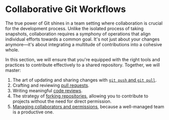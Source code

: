 # Collaborative Git Workflows

The true power of Git shines in a team setting where collaboration is crucial for the development process. Unlike the isolated process of taking snapshots, collaboration requires a symphony of operations that align individual efforts towards a common goal. It's not just about your changes anymore—it's about integrating a multitude of contributions into a cohesive whole.

In this section, we will ensure that you're equipped with the right tools and practices to contribute effectively to a shared repository. Together, we will master:

1. The art of updating and sharing changes with [`git push` and `git pull`](01_push_and_pull.md).
2. Crafting and reviewing [pull requests](02_pull_requests.md).
3. Writing meaningful [code reviews](03_writing_good_code_reviews.md).
4. The strategy of [forking repositories](04_forking_repos.md), allowing you to contribute to projects without the need for direct permission.
5. [Managing collaborators and permissions](05_managing_collaborators_and_permissions.md), because a well-managed team is a productive one.

